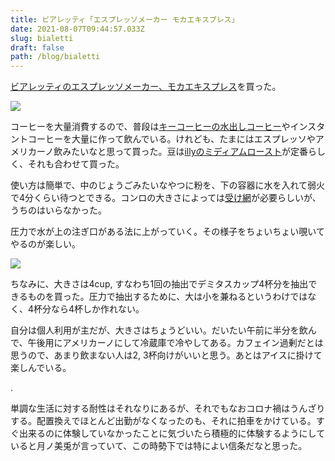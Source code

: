 ```yaml
---
title: ビアレッティ「エスプレッソメーカー モカエキスプレス」
date: 2021-08-07T09:44:57.033Z
slug: bialetti
draft: false
path: /blog/bialetti
---
```

[ビアレッティのエスプレッソメーカー、モカエキスプレス](https://amzn.to/3jyVlUE)を買った。

![](https://i.imgur.com/zkg235H.jpg?1)



コーヒーを大量消費するので、普段は[キーコーヒーの水出しコーヒー](<キーコーヒー 香味まろやか水出し珈琲>)やインスタントコーヒーを大量に作って飲んでいる。けれども、たまにはエスプレッソやアメリカーノ飲みたいなと思って買った。豆は[illyのミディアムロースト](https://amzn.to/3xBdm9W)が定番らしく、それも合わせて買った。



使い方は簡単で、中のじょうごみたいなやつに粉を、下の容器に水を入れて弱火で4分くらい待つとできる。コンロの大きさによっては[受け網](https://www.amazon.co.jp/Ilsa-%E3%82%A4%E3%83%AB%E3%82%B5-%E3%82%AC%E3%82%B9%E3%83%90%E3%83%BC%E3%83%8A%E3%83%BC%E3%83%97%E3%83%AC%E3%83%BC%E3%83%88%CF%8612cm-%E3%82%A8%E3%82%B9%E3%83%97%E3%83%AC%E3%83%83%E3%82%BD%E3%83%A1%E3%83%BC%E3%82%AB%E3%83%BC%E7%94%A8%E3%82%A2%E3%83%80%E3%83%97%E3%82%BF%E3%83%BC-ILSCOK250GRS/dp/B0084XZAGY/ref=pd_bxgy_img_1/358-4564740-1606544?pd_rd_w=K4tCb&pf_rd_p=d8f6e0ab-48ef-4eca-99d5-60d97e927468&pf_rd_r=TJANJGAGDVMR2HPMSHZD&pd_rd_r=661eab70-9592-4f6d-a678-7dc2455e351c&pd_rd_wg=oj7b3&pd_rd_i=B0084XZAGY&psc=1)が必要らしいが、うちのはいらなかった。

圧力で水が上の注ぎ口がある法に上がっていく。その様子をちょいちょい覗いてやるのが楽しい。

![](https://i.imgur.com/mt9voaX.png?1)



ちなみに、大きさは4cup, すなわち1回の抽出でデミタスカップ4杯分を抽出できるものを買った。圧力で抽出するために、大は小を兼ねるというわけではなく、4杯分なら4杯しか作れない。

自分は個人利用が主だが、大きさはちょうどいい。だいたい午前に半分を飲んで、午後用にアメリカーノにして冷蔵庫で冷やしてある。カフェイン過剰だとは思うので、あまり飲まない人は2, 3杯向けがいいと思う。あとはアイスに掛けて楽しんでいる。

.

単調な生活に対する耐性はそれなりにあるが、それでもなおコロナ禍はうんざりする。配置換えでほとんど出勤がなくなったのも、それに拍車をかけている。すぐ出来るのに体験していなかったことに気づいたら積極的に体験するようにしていると月ノ美兎が言っていて、この時勢下では特によい信条だなと思った。